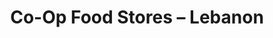 ---
title: "Co-Op Food Stores – Lebanon"
url: /lebanon/co-op-food-stores-lebanon/
shop: Supermarkt
---